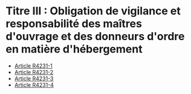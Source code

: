 # Titre III  : Obligation de vigilance et responsabilité des maîtres d'ouvrage et des donneurs d'ordre en matière d'hébergement

* [Article R4231-1](./LEGIARTI000030420986.md)
* [Article R4231-2](./LEGIARTI000030420988.md)
* [Article R4231-3](./LEGIARTI000030420990.md)
* [Article R4231-4](./LEGIARTI000031356456.md)
